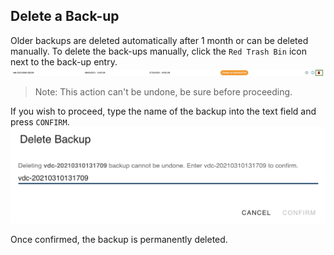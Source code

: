 ## Delete a Back-up

Older backups are deleted automatically after 1 month or can be deleted manually. To delete the back-ups manually, click the `Red Trash Bin` icon next to the back-up entry. 
<Br>
![](img/evdc_backup_delete.png)
<Br>
> Note: This action can't be undone, be sure before proceeding. 

If you wish to proceed, type the name of the backup into the text field and press `CONFIRM`.
<Br>
![](img/evdc_backup_delete_confirm.png)

Once confirmed, the backup is permanently deleted.